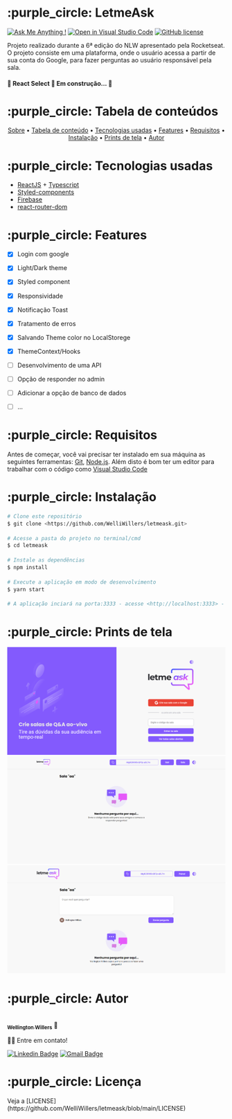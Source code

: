 <div id="sobre"> 
  <h1>:purple_circle: LetmeAsk</h1>
  
  [![Ask Me Anything !](https://img.shields.io/badge/Ask%20me-anything-1abc9c.svg)](https://GitHub.com/Naereen/ama) [![Open in Visual Studio Code](https://open.vscode.dev/badges/open-in-vscode.svg)](https://open.vscode.dev/Naereen/badges) [![GitHub license](https://img.shields.io/github/license/Naereen/StrapDown.js.svg)](https://github.com/Naereen/StrapDown.js/blob/master/LICENSE)
  <p>
    Projeto realizado durante a 6ª edição do NLW apresentado pela Rocketseat. 
    O projeto consiste em uma plataforma, onde o usuário acessa a partir de sua conta do Google, para fazer perguntas ao usuário responsável pela sala.
  </p>
  
  <h4> 
    🚧  React Select 🚀 Em construção...  🚧
  </h4>
</div>


<div id="tabela-de-conteudo"> 
  <h1>:purple_circle: Tabela de conteúdos</h1>
  
  <p align="center">
    <a href="#sobre">Sobre</a> •
    <a href="#tabela-de-conteudo"> Tabela de conteúdo</a> • 
    <a href="#tecnologias-usadas"> Tecnologias usadas</a> • 
    <a href="#features"> Features</a> • 
    <a href="#requisitos"> Requisitos</a> • 
    <a href="#instalacao"> Instalação</a> • 
    <a href="#screenshots"> Prints de tela</a> • 
   <a href="#autor"> Autor</a>
  </p>
</div>

<div id="tecnologias-usadas"> 
  <h1> :purple_circle: Tecnologias usadas</h1>
 </div>
 
- [ReactJS](https://reactjs.org/) + [Typescript](https://www.typescriptlang.org/)
- [Styled-components](https://styled-components.com/)
- [Firebase](https://firebase.google.com/)
- [react-router-dom](https://reactrouter.com/web/guides/quick-start)


<div id="features"> 
  <h1>:purple_circle: Features</h1>
</div>

- [x] Login com google
- [x] Light/Dark theme
- [x] Styled component
- [x] Responsividade
- [x] Notificação Toast
- [x] Tratamento de erros
- [x] Salvando Theme color no LocalStorege
- [x] ThemeContext/Hooks
- [ ] Desenvolvimento de uma API
- [ ] Opção de responder no admin
- [ ] Adicionar a opção de banco de dados
- [ ] ...


<div id="requisitos"> 
  <h1>:purple_circle: Requisitos</h1>
</div>

Antes de começar, você vai precisar ter instalado em sua máquina as seguintes ferramentas:
[Git](https://git-scm.com), [Node.js](https://nodejs.org/en/). 
Além disto é bom ter um editor para trabalhar com o código como [Visual Studio Code](https://code.visualstudio.com/)

<div id="instalacao"> 
  <h1>:purple_circle: Instalação</h1>
</div>

```bash
# Clone este repositório
$ git clone <https://github.com/WelliWillers/letmeask.git>

# Acesse a pasta do projeto no terminal/cmd
$ cd letmeask

# Instale as dependências
$ npm install

# Execute a aplicação em modo de desenvolvimento
$ yarn start

# A aplicação inciará na porta:3333 - acesse <http://localhost:3333> - **deve abrir automaticamente
```

<div id="screenshots"> 
  <h1>:purple_circle: Prints de tela</h1>
</div>
<img alt="letmeaskbanner" title="#letmeaskbanner" src="./assets/banner.png" />
<img alt="letmeaskbanner" title="#letmeaskbanner" src="./assets/banneraa.png" />
<img alt="letmeaskbanner" title="#letmeaskbanner" src="./assets/bannerbb.png" />

<div id="autor"> 
  <h1>:purple_circle: Autor</h1>
</div>

<a href="https://github.com/WelliWillers">
 <img style="border-radius: 50%;" src="https://avatars.githubusercontent.com/u/40187751?s=60&v=4" width="100px;" alt=""/>
 <br />
 <sub><b>Wellington Willers</b></sub></a> 🚀

👋🏽 Entre em contato!

[![Linkedin Badge](https://img.shields.io/badge/-@Wellington-blue?style=flat-square&logo=Linkedin&logoColor=white&link=https://www.linkedin.com/in/wellington-willers-24302b199/)](https://www.linkedin.com/in/wellington-willers-24302b199/) 
[![Gmail Badge](https://img.shields.io/badge/-tgmarinho@gmail.com-c14438?style=flat-square&logo=Gmail&logoColor=white&link=mailto:wellington.willer@gmail.com)](mailto:wellington.willer@gmail.com)

<div id="licenca"> 
  <h1>:purple_circle: Licença</h1>
</div>
Veja a [LICENSE](https://github.com/WelliWillers/letmeask/blob/main/LICENSE)
